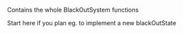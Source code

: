 Contains the whole BlackOutSystem functions

Start here if you plan eg. to implement a new blackOutState